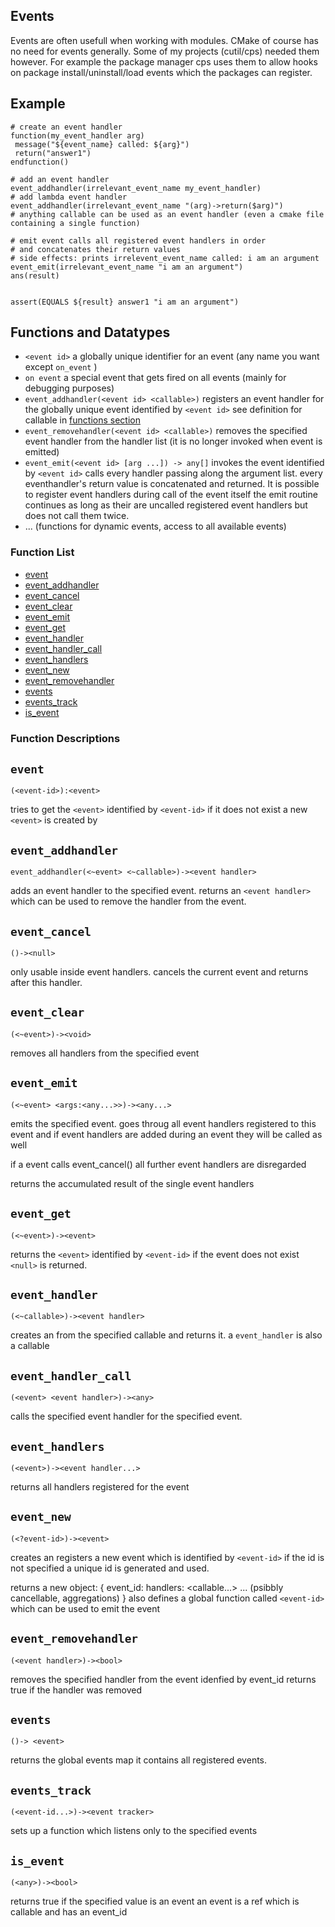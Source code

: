 ## Events

Events are often usefull when working with modules. CMake of course has no need
for events generally. Some of my projects (cutil/cps) needed them however. For
example the package manager cps uses them to allow hooks on package
install/uninstall/load events which the packages can register.

## Example

```
# create an event handler
function(my_event_handler arg)
 message("${event_name} called: ${arg}")
 return("answer1")
endfunction()

# add an event handler
event_addhandler(irrelevant_event_name my_event_handler)
# add lambda event handler
event_addhandler(irrelevant_event_name "(arg)->return($arg)")
# anything callable can be used as an event handler (even a cmake file containing a single function)

# emit event calls all registered event handlers in order
# and concatenates their return values
# side effects: prints irrelevent_event_name called: i am an argument
event_emit(irrelevant_event_name "i am an argument")
ans(result)


assert(EQUALS ${result} answer1 "i am an argument")
```

## Functions and Datatypes

- `<event id>` a globally unique identifier for an event (any name you want
  except `on_event` )
- `on event` a special event that gets fired on all events (mainly for debugging
  purposes)
- `event_addhandler(<event id> <callable>)` registers an event handler for the
  globally unique event identified by `<event id>` see definition for callable
  in [functions section](#functions)
- `event_removehandler(<event id> <callable>)` removes the specified event
  handler from the handler list (it is no longer invoked when event is emitted)
- `event_emit(<event id> [arg ...]) -> any[]` invokes the event identified by
  `<event id>` calls every handler passing along the argument list. every
  eventhandler's return value is concatenated and returned. It is possible to
  register event handlers during call of the event itself the emit routine
  continues as long as their are uncalled registered event handlers but does not
  call them twice.
- ... (functions for dynamic events, access to all available events)

### Function List

- [event](#event)
- [event_addhandler](#event_addhandler)
- [event_cancel](#event_cancel)
- [event_clear](#event_clear)
- [event_emit](#event_emit)
- [event_get](#event_get)
- [event_handler](#event_handler)
- [event_handler_call](#event_handler_call)
- [event_handlers](#event_handlers)
- [event_new](#event_new)
- [event_removehandler](#event_removehandler)
- [events](#events)
- [events_track](#events_track)
- [is_event](#is_event)

### Function Descriptions

## <a name="event"></a> `event`

`(<event-id>):<event>`

tries to get the `<event>` identified by `<event-id>` if it does not exist a new
`<event>` is created by

## <a name="event_addhandler"></a> `event_addhandler`

`event_addhandler(<~event> <~callable>)-><event handler>`

adds an event handler to the specified event. returns an `<event handler>` which
can be used to remove the handler from the event.

## <a name="event_cancel"></a> `event_cancel`

`()-><null>`

only usable inside event handlers. cancels the current event and returns after
this handler.

## <a name="event_clear"></a> `event_clear`

`(<~event>)-><void>`

removes all handlers from the specified event

## <a name="event_emit"></a> `event_emit`

`(<~event> <args:<any...>>)-><any...>`

emits the specified event. goes throug all event handlers registered to this
event and if event handlers are added during an event they will be called as
well

if a event calls event_cancel() all further event handlers are disregarded

returns the accumulated result of the single event handlers

## <a name="event_get"></a> `event_get`

`(<~event>)-><event>`

returns the `<event>` identified by `<event-id>` if the event does not exist
`<null>` is returned.

## <a name="event_handler"></a> `event_handler`

`(<~callable>)-><event handler>`

creates an <event handler> from the specified callable and returns it. a
`event_handler` is also a callable

## <a name="event_handler_call"></a> `event_handler_call`

`(<event> <event handler>)-><any>`

calls the specified event handler for the specified event.

## <a name="event_handlers"></a> `event_handlers`

`(<event>)-><event handler...>`

returns all handlers registered for the event

## <a name="event_new"></a> `event_new`

`(<?event-id>)-><event>`

creates an registers a new event which is identified by `<event-id>` if the id
is not specified a unique id is generated and used.

returns a new <event> object: { event_id:<event-id> handlers: <callable...> ...
(psibbly cancellable, aggregations) } also defines a global function called
`<event-id>` which can be used to emit the event

## <a name="event_removehandler"></a> `event_removehandler`

`(<event handler>)-><bool>`

removes the specified handler from the event idenfied by event_id returns true
if the handler was removed

## <a name="events"></a> `events`

`()-> <event>`

returns the global events map it contains all registered events.

## <a name="events_track"></a> `events_track`

`(<event-id...>)-><event tracker>`

sets up a function which listens only to the specified events

## <a name="is_event"></a> `is_event`

`(<any>)-><bool>`

returns true if the specified value is an event an event is a ref which is
callable and has an event_id
